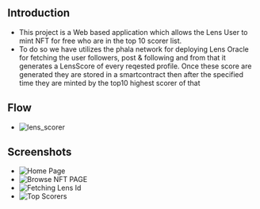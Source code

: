 ## Introduction
* This project is a Web based application which allows the Lens User to mint NFT for free who are in the top 10 scorer list.
* To do so we have utilizes the phala network for deploying Lens Oracle for fetching the user followers, post & following and from that it generates a LensScore of every reqested profile. Once these score are generated they are stored in a smartcontract then after the specified time they are minted by the top10 highest scorer of that 

## Flow
* ![lens_scorer](https://github.com/gunner26735/LensScorer/assets/61881540/8e07afaa-449c-433a-85c1-a0cf1497f40d)

## Screenshots
* ![Home Page](https://github.com/gunner26735/LensScorer/assets/61881540/a763b6f4-8891-497e-87a0-1b1cf856611e)
* ![Browse NFT PAGE](https://github.com/gunner26735/LensScorer/assets/61881540/c63a64b8-c357-4760-9018-84995ea90035)
* ![Fetching Lens Id](https://github.com/gunner26735/LensScorer/assets/61881540/d215037b-1e3f-429b-b568-7c8b09012e7b)
* ![Top Scorers](https://github.com/gunner26735/LensScorer/assets/61881540/946959f2-01aa-4338-917e-626e0f0f1adb)
